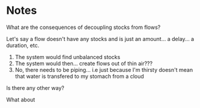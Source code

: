 #  Notes

What are the consequences of decoupling stocks from flows?

Let's say a flow doesn't have any stocks and is just an amount... a delay... a duration, etc.

1. The system would find unbalanced stocks
2. The system would then... create flows out of thin air???
3. No, there needs to be piping... i.e just because I'm thirsty doesn't mean that 
water is transfered to my stomach from a cloud

Is there any other way?

What about 
